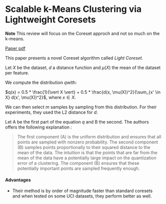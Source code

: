 # Scalable k-Means Clustering via Lightweight Coresets

**Note** This review will focus on the Coreset approch and not so much on the k-means.

[Paper pdf](https://ai.google/research/pubs/pub46906.pdf)

This paper presents a novel Coreset algorithm called *Light Coreset*. 

Let $X$ be the dataset, $d$ a distance function and $\mu(X)$ the mean of the dataset per feature.

We compute the distribution $q$with:

$q(x) = 0.5 * \frac{1}{\vert X  \vert} + 0.5 * \frac{d(x, \mu(X))^2}{\sum_{x' \in X} d(x', \mu(X))^2}$,
where $x \in X$. 

We can then select $m$ samples by sampling from this distribution. For their experiments, they used the L2 distance for *d*.

Let A be the first part of the equation $q$ and B the second. The authors offers the following explanation :

>The first component (A) is the uniform distribution and ensures
that all points are sampled with nonzero probability. The second
component (B) samples points proportionally to their squared
distance to the mean of the data. The intuition is that the points
that are far from the mean of the data have a potentially large
impact on the quantization error of a clustering. The component
(B) ensures that these potentially important points are sampled
frequently enough.

#### Advantages
* Their method is by order of magnitude faster than standard coresets and when tested on some UCI datasets, they perform better as well.
